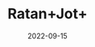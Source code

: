 ---
title: 'Ratan+Jot+'
date: '2022-09-15' 
metatag: '' 
inventory: '0' 
draft: false 
# meta description 
shortDescripton: ''
description: 'Herb'
longdescription: ''
featured: True
# product Price
price: '20.0'
# Product Short Description
shortDescription: ''
productID: '810D18E0-0C27-ED11-9968-005056B3A416'
type: 'products'
category: 'Herb' 
thumnailproduct: 'https://aminsaddiquidawakhana.eralive.net/images/products/810D18E0-0C27-ED11-9968-005056B3A4161.png' 
images:
  - image: 'images/products/810D18E0-0C27-ED11-9968-005056B3A4161.png'  
Variants:
---